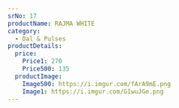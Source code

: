 ```yaml
---
srNo: 17
productName: RAJMA WHITE
category:
  - Dal & Pulses
productDetails:
  price:
    Price1: 270
    Price500: 135
  productImage:
    Image500: https://i.imgur.com/fArA9mE.png
    Image1: https://i.imgur.com/GIwuJGe.png
---
```

